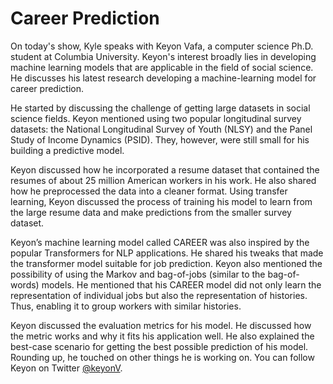 # Career Prediction

On today's show, Kyle speaks with Keyon Vafa, a computer science Ph.D. student at Columbia University. Keyon's interest broadly lies in developing machine learning models that are applicable in the field of social science. He discusses his latest research developing a machine-learning model for career prediction.

He started by discussing the challenge of getting large datasets in social science fields. Keyon mentioned using two popular longitudinal survey datasets: the National Longitudinal Survey of Youth (NLSY) and the Panel Study of Income Dynamics (PSID). They, however, were still small for his building a predictive model.

Keyon discussed how he incorporated a resume dataset that contained the resumes of about 25 million American workers in his work. He also shared how he preprocessed the data into a cleaner format. Using transfer learning, Keyon discussed the process of training his model to learn from the large resume data and make predictions from the smaller survey dataset.

Keyon’s machine learning model called CAREER was also inspired by the popular Transformers for NLP applications. He shared his tweaks that made the transformer model suitable for job prediction. Keyon also mentioned the possibility of using the Markov and bag-of-jobs (similar to the bag-of-words) models. He mentioned that his CAREER model did not only learn the representation of individual jobs but also the representation of histories. Thus, enabling it to group workers with similar histories.

Keyon discussed the evaluation metrics for his model. He discussed how the metric works and why it fits his application well. He also explained the best-case scenario for getting the best possible prediction of his model. Rounding up, he touched on other things he is working on. You can follow Keyon on Twitter [@keyonV](https://twitter.com/keyonv).